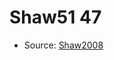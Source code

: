 <a name="material" />

# Shaw51 47
<script type="application/ld+json">
  {
    "@context": "https://schema.org/",
    "@type": "ChemicalSubstance",
    "http://purl.org/dc/terms/conformsTo":
      {
        "@type": "CreativeWork",
        "@id": "https://bioschemas.org/profiles/ChemicalSubstance/0.4-RELEASE/"
      },
    "@id": "https://egonw.github.io/nanowiki/nanowiki77.html#material",
    "name": "Shaw51 47",
    "sameAs": "http://127.0.0.1/mediawiki/index.php/Special:URIResolver/Shaw51_47"
  }
</script>


* Source: [Shaw2008](http://127.0.0.1/mediawiki/index.php/Special:URIResolver/Shaw2008)
